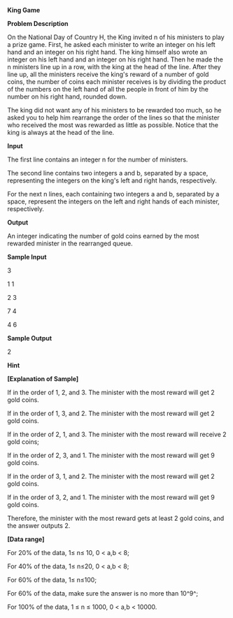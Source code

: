 **King Game**

**Problem Description**

On the National Day of Country H, the King invited n of his ministers to play a prize game. First, he asked each minister to write an integer on his left hand and an integer on his right hand. The king himself also wrote an integer on his left hand and an integer on his right hand. Then he made the n ministers line up in a row, with the king at the head of the line. After they line up, all the ministers receive the king's reward of a number of gold coins, the number of coins each minister receives is by dividing the product of the numbers on the left hand of all the people in front of him by the number on his right hand, rounded down.

The king did not want any of his ministers to be rewarded too much, so he asked you to help him rearrange the order of the lines so that the minister who received the most was rewarded as little as possible. Notice that the king is always at the head of the line.

**Input**

The first line contains an integer n for the number of ministers.

The second line contains two integers a and b, separated by a space, representing the integers on the king's left and right hands, respectively.

For the next n lines, each containing two integers a and b, separated by a space, represent the integers on the left and right hands of each minister, respectively.

**Output**

An integer indicating the number of gold coins earned by the most rewarded minister in the rearranged queue.

**Sample Input**

3

1 1

2 3

7 4

4 6

**Sample Output**

2

**Hint**

**\[Explanation of Sample\]**

If in the order of 1, 2, and 3. The minister with the most reward will get 2 gold coins.

If in the order of 1, 3, and 2. The minister with the most reward will get 2 gold coins.

If in the order of 2, 1, and 3. The minister with the most reward will receive 2 gold coins;

If in the order of 2, 3, and 1. The minister with the most reward will get 9 gold coins.

If in the order of 3, 1, and 2. The minister with the most reward will get 2 gold coins.

If in the order of 3, 2, and 1. The minister with the most reward will get 9 gold coins.

Therefore, the minister with the most reward gets at least 2 gold coins, and the answer outputs 2.

**\[Data range\]**

For 20% of the data, 1≤ n≤ 10, 0 \< a,b \< 8;

For 40% of the data, 1≤ n≤20, 0 \< a,b \< 8;

For 60% of the data, 1≤ n≤100;

For 60% of the data, make sure the answer is no more than 10^9^;

For 100% of the data, 1 ≤ n ≤ 1000, 0 \< a,b \< 10000.
